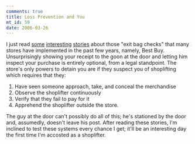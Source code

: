 ```yaml
--- 
comments: true
title: Loss Prevention and You
mt_id: 59
date: 2006-03-26
---
```

I just read [some](http://www.die.net/musings/bestbuy/) [interesting](http://episteme.arstechnica.com/eve/ubb.x?a=tpc&s=50009562&f=34709834&m=888000162) [stories](http://crimedoctor.com/loss_prevention_3.htm) about those "exit bag checks" that many stores have implemented in the past few years, namely, Best Buy.  Unsurprisingly showing your receipt to the goon at the door and letting him inspect your purchase is entirely optional, from a legal standpoint.  The store's only powers to detain you are if they suspect you of shoplifting which requires that they:

1. Have seen someone approach, take, and conceal the merchandise
2. Observe the shoplifter continuously
3. Verify that they fail to pay for it
4. Apprehend the shoplifter outside the store.

The guy at the door can't possibly do all of this; he's stationed by the door and, assumedly, doesn't leave his post.  After reading these stories, I'm inclined to test these systems every chance I get; it'll be an interesting day the first time I'm accosted as a shoplifter.
